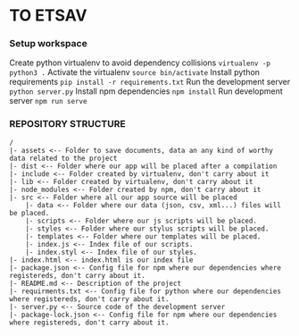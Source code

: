 # TO ETSAV

### Setup workspace
Create python virtualenv to avoid dependency collisions
`virtualenv -p python3 .`
Activate the virtualenv
`source bin/activate`
Install python requirements
`pip install -r requirements.txt`
Run the development server
`python server.py`
Install npm dependencies
`npm install`
Run development server
`npm run serve`

### REPOSITORY STRUCTURE

    /
    |- assets <-- Folder to save documents, data an any kind of worthy data related to the project 
    |- dist <-- Folder where our app will be placed after a compilation
    |- include <-- Folder created by virtualenv, don't carry about it
    |- lib <-- Folder created by virtualenv, don't carry about it
    |- node_modules <-- Folder created by npm, don't carry about it
    |- src <-- Folder where all our app source will be placed
        |- data <-- Folder where our data (json, csv, xml...) files will be placed.
        |- scripts <-- Folder where our js scripts will be placed.
        |- styles <-- Folder where our stylus scripts will be placed.
        |- templates <-- Folder where our templates will be placed.
        |- index.js <-- Index file of our scripts.
        |- index.styl <-- Index file of our styles.
    |- index.html <-- index.html is our index file
    |- package.json <-- Config file for npm where our dependencies where registereds, don't carry about it.
    |- README.md <-- Description of the project
    |- requirments.txt <-- Config file for python where our dependencies where registereds, don't carry about it.
    |- server.py <-- Source code of the development server
    |- package-lock.json <-- Config file for npm where our dependencies where registereds, don't carry about it.
